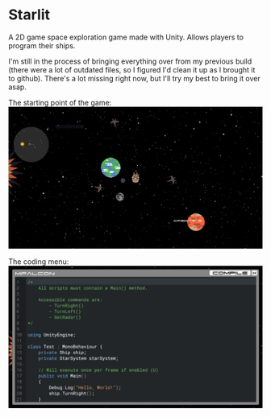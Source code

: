 # Starlit
A 2D game space exploration game made with Unity. Allows players to program their ships.

I'm still in the process of bringing everything over from my previous build (there were a lot of outdated files, so I figured I'd clean it up as I brought it to github). There's a lot missing right now, but I'll try my best to bring it over asap.


The starting point of the game:
![alt text](https://raw.githubusercontent.com/yishaiSilver/Starlit/master/Starlit/Assets/Art/Preview/2_9_2019_Main.JPG)

The coding menu:
![alt text](https://raw.githubusercontent.com/yishaiSilver/Starlit/master/Starlit/Assets/Art/Preview/2_9_2019_Programming_Window.JPG)
